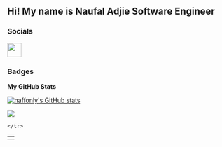 Hi! My name is Naufal Adjie
Software Engineer
-----------------
### Socials

<p align="left"> <a href="https://www.github.com/naffonly" target="_blank" rel="noreferrer"> <picture> <source media="(prefers-color-scheme: dark)" srcset="https://raw.githubusercontent.com/danielcranney/readme-generator/main/public/icons/socials/github-dark.svg" /> <source media="(prefers-color-scheme: light)" srcset="https://raw.githubusercontent.com/danielcranney/readme-generator/main/public/icons/socials/github.svg" /> <img src="https://raw.githubusercontent.com/danielcranney/readme-generator/main/public/icons/socials/github.svg" width="32" height="32" /> </picture> </a></p>

### Badges

<b>My GitHub Stats</b>
<table>
  <td>
    <tr>
      <a href="http://www.github.com/naffonly"><img src="https://github-readme-stats.vercel.app/api?username=naffonly&show_icons=true&hide=&count_private=true&title_color=3382ed&text_color=ffffff&icon_color=22c55e&bg_color=1c1917&hide_border=true&show_icons=true" alt="naffonly's GitHub stats" /></a>
    </tr>
    <tr>
    
<a href="http://www.github.com/naffonly"><img src="https://github-readme-streak-stats.herokuapp.com/?user=naffonly&stroke=ffffff&background=1c1917&ring=3382ed&fire=3382ed&currStreakNum=ffffff&currStreakLabel=3382ed&sideNums=ffffff&sideLabels=ffffff&dates=ffffff&hide_border=true" /></a>

    </tr>
  </td>
</table>


